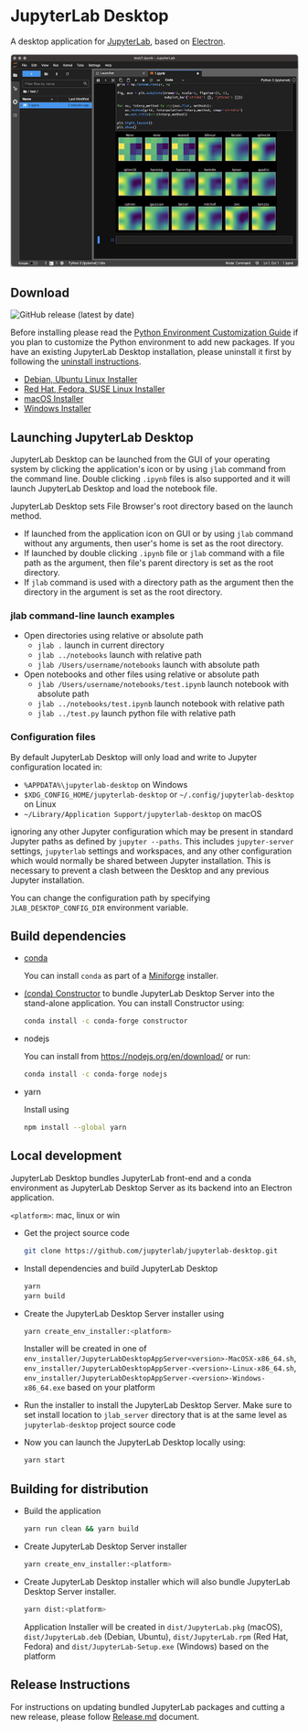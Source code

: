 # JupyterLab Desktop

A desktop application for [JupyterLab](https://github.com/jupyterlab/jupyterlab), based on [Electron](https://www.electronjs.org/).

![JupyterLab Desktop](media/jupyterlab-desktop.png)

## Download
![GitHub release (latest by date)](https://img.shields.io/github/v/release/jupyterlab/jupyterlab-desktop)

Before installing please read the [Python Environment Customization Guide](user-guide.md#Customizing-the-Bundled-Python-Environment) if you plan to customize the Python environment to add new packages. If you have an existing JupyterLab Desktop installation, please uninstall it first by following the [uninstall instructions](user-guide.md#uninstalling-jupyterlab-desktop).

- [Debian, Ubuntu Linux Installer](https://github.com/jupyterlab/jupyterlab-desktop/releases/latest/download/JupyterLab-Setup-Debian.deb)
- [Red Hat, Fedora, SUSE Linux Installer](https://github.com/jupyterlab/jupyterlab-desktop/releases/latest/download/JupyterLab-Setup-Fedora.rpm)
- [macOS Installer](https://github.com/jupyterlab/jupyterlab-desktop/releases/latest/download/JupyterLab-Setup-macOS.pkg)
- [Windows Installer](https://github.com/jupyterlab/jupyterlab-desktop/releases/latest/download/JupyterLab-Setup-Windows.exe)

## Launching JupyterLab Desktop

JupyterLab Desktop can be launched from the GUI of your operating system by clicking the application's icon or by using `jlab` command from the command line. Double clicking `.ipynb` files is also supported and it will launch JupyterLab Desktop and load the notebook file.

JupyterLab Desktop sets File Browser's root directory based on the launch method.
- If launched from the application icon on GUI or by using `jlab` command without any arguments, then user's home is set as the root directory.
- If launched by double clicking `.ipynb` file or `jlab` command with a file path as the argument, then file's parent directory is set as the root directory.
- If `jlab` command is used with a directory path as the argument then the directory in the argument is set as the root directory.

### jlab command-line launch examples
- Open directories using relative or absolute path
  - `jlab .` launch in current directory
  - `jlab ../notebooks` launch with relative path
  - `jlab /Users/username/notebooks` launch with absolute path
- Open notebooks and other files using relative or absolute path
  - `jlab /Users/username/notebooks/test.ipynb` launch notebook with absolute path
  - `jlab ../notebooks/test.ipynb` launch notebook with relative path
  - `jlab ../test.py` launch python file with relative path

### Configuration files

By default JupyterLab Desktop will only load and write to Jupyter configuration located in:
- `%APPDATA%\jupyterlab-desktop` on Windows
- `$XDG_CONFIG_HOME/jupyterlab-desktop` or `~/.config/jupyterlab-desktop` on Linux
- `~/Library/Application Support/jupyterlab-desktop` on macOS

ignoring any other Jupyter configuration which may be present in standard Jupyter paths as defined by `jupyter --paths`.
This includes `jupyter-server` settings, `jupyterlab` settings and workspaces, and any other configuration which would
normally be shared between Jupyter installation.
This is necessary to prevent a clash between the Desktop and any previous Jupyter installation.

You can change the configuration path by specifying `JLAB_DESKTOP_CONFIG_DIR` environment variable.

## Build dependencies

- [conda](https://docs.conda.io)
    
    You can install `conda` as part of a [Miniforge](https://github.com/conda-forge/miniforge) installer.
    

- [(conda) Constructor](https://github.com/conda/constructor) to bundle JupyterLab Desktop Server into the stand-alone application. You can install Constructor using:

    ```bash
    conda install -c conda-forge constructor
    ```

- nodejs

    You can install from https://nodejs.org/en/download/ or run:
    ```bash
    conda install -c conda-forge nodejs
    ```

- yarn

    Install using
    ```bash
    npm install --global yarn
    ```

## Local development

JupyterLab Desktop bundles JupyterLab front-end and a conda environment as JupyterLab Desktop Server as its backend into an Electron application.

`<platform>`: mac, linux or win

- Get the project source code

    ```bash
    git clone https://github.com/jupyterlab/jupyterlab-desktop.git
    ```

- Install dependencies and build JupyterLab Desktop

    ```bash
    yarn
    yarn build
    ```

- Create the JupyterLab Desktop Server installer using

    ```bash
    yarn create_env_installer:<platform>
    ```

    Installer will be created in one of `env_installer/JupyterLabDesktopAppServer<version>-MacOSX-x86_64.sh`, `env_installer/JupyterLabDesktopAppServer-<version>-Linux-x86_64.sh`, `env_installer/JupyterLabDesktopAppServer-<version>-Windows-x86_64.exe` based on your platform

- Run the installer to install the JupyterLab Desktop Server. Make sure to set install location to `jlab_server` directory that is at the same level as `jupyterlab-desktop` project source code

- Now you can launch the JupyterLab Desktop locally using:

    ```bash
    yarn start
    ```

## Building for distribution

- Build the application

    ```bash
    yarn run clean && yarn build
    ```

- Create JupyterLab Desktop Server installer

    ```bash
    yarn create_env_installer:<platform>
    ```

- Create JupyterLab Desktop installer which will also bundle JupyterLab Desktop Server installer.

    ```bash
    yarn dist:<platform>
    ```

    Application Installer will be created in `dist/JupyterLab.pkg` (macOS), `dist/JupyterLab.deb` (Debian, Ubuntu), `dist/JupyterLab.rpm` (Red Hat, Fedora) and `dist/JupyterLab-Setup.exe` (Windows) based on the platform

## Release Instructions

For instructions on updating bundled JupyterLab packages and cutting a new release, please follow [Release.md](Release.md) document.
